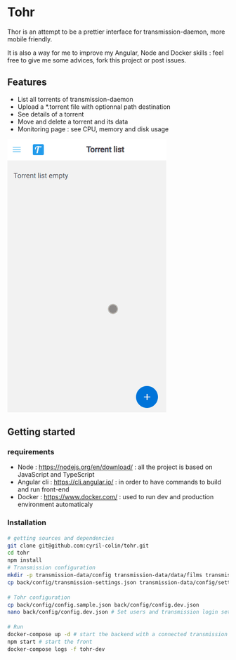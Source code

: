 # Tohr

Thor is an attempt to be a prettier interface for transmission-daemon, more mobile
friendly.

It is also a way for me to improve my Angular, Node and Docker skills : feel free to give me some
advices, fork this project or post issues.


## Features
- List all torrents of transmission-daemon
- Upload a *.torrent file with optionnal path destination
- See details of a torrent
- Move and delete a torrent and its data
- Monitoring page : see CPU, memory and disk usage

![](demo-tohr.gif)


## Getting started
### requirements
- Node : https://nodejs.org/en/download/ : all the project is based on JavaScript and TypeScript
- Angular cli : https://cli.angular.io/ : in order to have commands to build and run front-end
- Docker : https://www.docker.com/ : used to run dev and production environment automaticaly


### Installation 

```bash
# getting sources and dependencies
git clone git@github.com:cyril-colin/tohr.git
cd tohr
npm install
# Transmission configuration
mkdir -p transmission-data/config transmission-data/data/films transmission-data/data/musics transmission-data/data/series transmission-data/data/other
cp back/config/transmission-settings.json transmission-data/config/settings.json

# Tohr configuration
cp back/config/config.sample.json back/config/config.dev.json
nano back/config/config.dev.json # Set users and transmission login settings.

# Run
docker-compose up -d # start the backend with a connected transmission
npm start # start the front
docker-compose logs -f tohr-dev
  
```



